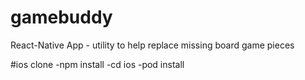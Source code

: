 # gamebuddy
React-Native App - utility to help replace missing board game pieces

#ios clone
-npm install
-cd ios
-pod install
